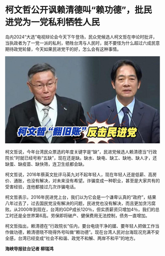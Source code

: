 # 柯文哲公开讽赖清德叫“赖功德”，批民进党为一党私利牺牲人民

岛内2024“大选”电视辩论会今天下午登场，民众党候选人柯文哲在申论时批评，当执政者为了一党一派的私利，牺牲台湾与人民时，就不要怪为什么超过六成民意期待政党轮替，今天如果民进党干的好，怎么会有这种事情。

![492b8e23bf798cfbf6ae1c5df5fa0492.jpg](https://raw.githubusercontent.com/qqhsx/qqnews_image/main/2023/12/30/柯文哲公开讽赖清德叫“赖功德”，批民进党为一党私利牺牲人民/492b8e23bf798cfbf6ae1c5df5fa0492.jpg)

柯文哲说，今年台湾民众票选的年度关键字是“缺”，民进党候选人赖清德当“行政院长”时就已经号称“五缺”，现在还是缺。缺水、缺电、缺工、缺地、缺人才，还缺蛋、缺疫苗、缺快筛，连卫生纸都会缺。

柯文哲说，2016年蔡英文批评马英九对不起年轻人，现在年轻人还是低薪、高房价、通胀，也没有解决，对未来没有希望。诈骗变成一种职业，甚至是大家共有的受害经验，连他都接过几次诈骗电话。

柯文哲表示，2016年民进党上台，我们以为它会是一个谦卑认真的“政府”，结果八年过去了，过去国民党没有解决的问题，民进党也没有解决，而且更加贪污腐败。从2000年到现在，台湾的GDP成长120％，但实质薪资只增加4％，我们的总工时还是全世界第6高。劳保即将破产、健保费用无法控制，债务一直增加。

柯文哲指出，赖清德在“行政院长”任内，要台电烧干净的媒、要年轻人把做工作当作做功德，赖清德晓不晓得外号叫做“赖功德”。现在台湾人民对台海现况充满不安全感，台湾已经变成“社会不和谐、政党不和解、两岸不和平”的地方。

**海峡导报驻台记者 柳瑞鸿**

